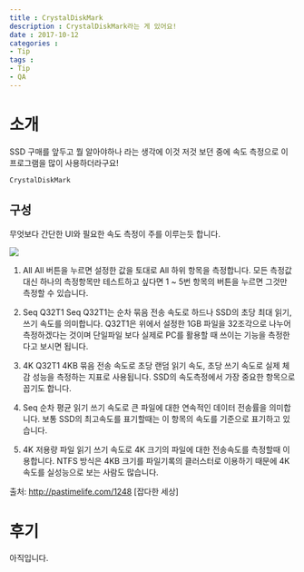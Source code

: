 ```yaml
---
title : CrystalDiskMark
description : CrystalDiskMark라는 게 있어요!
date : 2017-10-12
categories :
- Tip
tags :
- Tip
- QA
---
```


# 소개
SSD 구매를 앞두고 뭘 알아야하나 라는 생각에 이것 저것 보던 중에 속도 측정으로 이 프로그램을 많이 사용하더라구요!


```
CrystalDiskMark
```

## 구성

무엇보다 간단한 UI와 필요한 속도 측정이 주를 이루는듯 합니다.

![](https://github.com/beyondat/beyondat.github.io/blob/master/images/2017-10-12/CrystalDiskMask.jpg?raw=true)

1. All
   All 버튼을 누르면 설정한 값을 토대로 All 하위 항목을 측정합니다.
   모든 측정값대신 하나의 측정항목만 테스트하고 싶다면 1 ~ 5번 항목의 버튼을 누르면 그것만 측정할 수 있습니다.

2. Seq Q32T1
   Seq Q32T1는 순차 묶음 전송 속도로 하드나 SSD의 초당 최대 읽기,쓰기 속도를 의미합니다.
   Q32T1은 위에서 설정한 1GB 파일을 32조각으로 나누어 측정하겠다는 것이며 단일파일 보다 실제로 PC를 활용할 때 쓰이는 기능을 측정한다고 보시면 됩니다.

3. 4K Q32T1
   4KB 묶음 전송 속도로 초당 랜덤 읽기 속도, 초당 쓰기 속도로 실제 체감 성능을 측정하는 지표로 사용됩니다.
   SSD의 속도측정에서 가장 중요한 항목으로 꼽기도 합니다.

4. Seq
   순차 평균 읽기 쓰기 속도로 큰 파일에 대한 연속적인 데이터 전송률을 의미합니다.
   보통 SSD의 최고속도를 표기할때는 이 항목의 속도를 기준으로 표기하고 있습니다.

5. 4K
   저용량 파일 읽기 쓰기 속도로 4K 크기의 파일에 대한 전송속도를 측정할때 이용합니다.
    NTFS 방식은 4KB 크기를 파일기록의 클러스터로 이용하기 때문에 4K 속도를 실성능으로 보는 사람도 많습니다.

출처: http://pastimelife.com/1248 [잡다한 세상]

# 후기
아직입니다.
